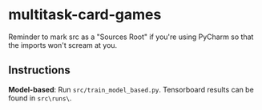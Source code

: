 # multitask-card-games

Reminder to mark src as a "Sources Root" if you're using PyCharm so that the imports won't scream at you.


## Instructions

**Model-based**: Run `src/train_model_based.py`. Tensorboard results can be found in `src\runs\`. 